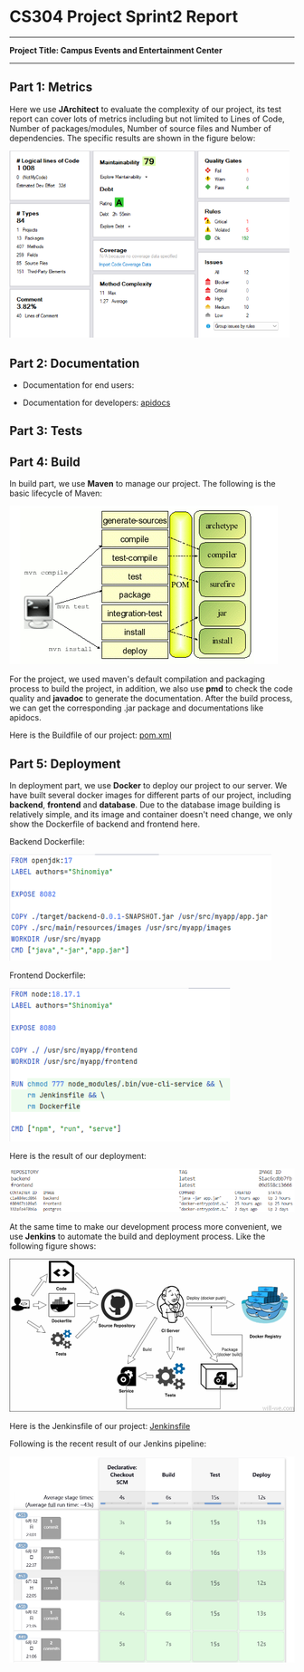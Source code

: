 # CS304 Project Sprint2 Report

---

**Project Title: Campus Events and Entertainment Center**

---

## Part 1: Metrics

Here we use **JArchitect** to evaluate the complexity of our project, its test report can cover lots of metrics including but not limited to Lines of Code, Number of packages/modules, Number of source files and Number of dependencies.
The specific results are shown in the figure below:

<img src="imgs/metrics.png" alt="1" style="zoom:70%;" />

## Part 2: Documentation

- Documentation for end users:

- Documentation for developers:
  [apidocs](files/backend/apidocs/index.html)

## Part 3: Tests

## Part 4: Build

In build part, we use **Maven** to manage our project. The following is the basic lifecycle of Maven:

<img src="imgs/maven_lifecycle.png" alt="1" style="zoom:100%;" />

For the project, we used maven's default compilation and packaging process to build the project, in addition, we also use **pmd** to check the code quality and **javadoc** to generate the documentation.
After the build process, we can get the corresponding .jar package and documentations like apidocs.

Here is the Buildfile of our project: [pom.xml](files/backend/pom.xml)

## Part 5: Deployment

In deployment part, we use **Docker** to deploy our project to our server. We have built several docker images for different parts of our project, including **backend**, **frontend** and **database**.
Due to the database image building is relatively simple, and its image and container doesn't need change, we only show the Dockerfile of backend and frontend here.

Backend Dockerfile:

<img src="imgs/dockerfile_backend.png" alt="1" style="zoom:90%;" />

Frontend Dockerfile:

<img src="imgs/dockerfile_frontend.png" alt="1" style="zoom:90%;" />

Here is the result of our deployment:

<img src="imgs/docker_images.png" alt="1" style="zoom:90%;" />

<img src="imgs/docker_ps.png" alt="1" style="zoom:90%;" />

At the same time to make our development process more convenient, we use **Jenkins** to automate the build and deployment process. Like the following figure shows:

<img src="imgs/overall_workflow.png" alt="1" style="zoom:60%;" />

Here is the Jenkinsfile of our project: [Jenkinsfile](files/backend/Jenkinsfile)

Following is the recent result of our Jenkins pipeline:

<img src="imgs/jenkins_pipeline.png" alt="1" style="zoom:90%;" />